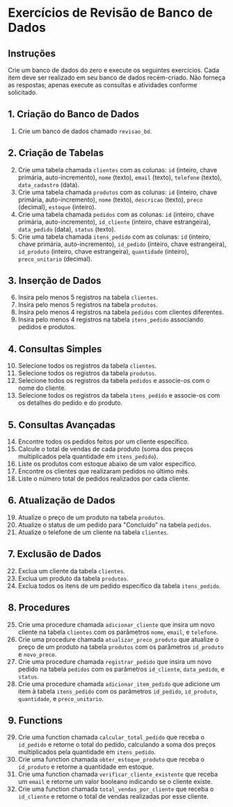 # Exercícios de Revisão de Banco de Dados

## Instruções
Crie um banco de dados do zero e execute os seguintes exercícios. Cada item deve ser realizado em seu banco de dados recém-criado. Não forneça as respostas; apenas execute as consultas e atividades conforme solicitado.

## 1. Criação do Banco de Dados
1. Crie um banco de dados chamado `revisao_bd`.

## 2. Criação de Tabelas
2. Crie uma tabela chamada `clientes` com as colunas: `id` (inteiro, chave primária, auto-incremento), `nome` (texto), `email` (texto), `telefone` (texto), `data_cadastro` (data).
3. Crie uma tabela chamada `produtos` com as colunas: `id` (inteiro, chave primária, auto-incremento), `nome` (texto), `descricao` (texto), `preco` (decimal), `estoque` (inteiro).
4. Crie uma tabela chamada `pedidos` com as colunas: `id` (inteiro, chave primária, auto-incremento), `id_cliente` (inteiro, chave estrangeira), `data_pedido` (data), `status` (texto).
5. Crie uma tabela chamada `itens_pedido` com as colunas: `id` (inteiro, chave primária, auto-incremento), `id_pedido` (inteiro, chave estrangeira), `id_produto` (inteiro, chave estrangeira), `quantidade` (inteiro), `preco_unitario` (decimal).

## 3. Inserção de Dados
6. Insira pelo menos 5 registros na tabela `clientes`.
7. Insira pelo menos 5 registros na tabela `produtos`.
8. Insira pelo menos 4 registros na tabela `pedidos` com clientes diferentes.
9. Insira pelo menos 4 registros na tabela `itens_pedido` associando pedidos e produtos.

## 4. Consultas Simples
10. Selecione todos os registros da tabela `clientes`.
11. Selecione todos os registros da tabela `produtos`.
12. Selecione todos os registros da tabela `pedidos` e associe-os com o nome do cliente.
13. Selecione todos os registros da tabela `itens_pedido` e associe-os com os detalhes do pedido e do produto.

## 5. Consultas Avançadas
14. Encontre todos os pedidos feitos por um cliente específico.
15. Calcule o total de vendas de cada produto (soma dos preços multiplicados pela quantidade em `itens_pedido`).
16. Liste os produtos com estoque abaixo de um valor específico.
17. Encontre os clientes que realizaram pedidos no último mês.
18. Liste o número total de pedidos realizados por cada cliente.

## 6. Atualização de Dados
19. Atualize o preço de um produto na tabela `produtos`.
20. Atualize o status de um pedido para "Concluído" na tabela `pedidos`.
21. Atualize o telefone de um cliente na tabela `clientes`.

## 7. Exclusão de Dados
22. Exclua um cliente da tabela `clientes`.
23. Exclua um produto da tabela `produtos`.
24. Exclua todos os itens de um pedido específico da tabela `itens_pedido`.

## 8. Procedures
25. Crie uma procedure chamada `adicionar_cliente` que insira um novo cliente na tabela `clientes` com os parâmetros `nome`, `email`, e `telefone`.
26. Crie uma procedure chamada `atualizar_preco_produto` que atualize o preço de um produto na tabela `produtos` com os parâmetros `id_produto` e `novo_preco`.
27. Crie uma procedure chamada `registrar_pedido` que insira um novo pedido na tabela `pedidos` com os parâmetros `id_cliente`, `data_pedido`, e `status`.
28. Crie uma procedure chamada `adicionar_item_pedido` que adicione um item à tabela `itens_pedido` com os parâmetros `id_pedido`, `id_produto`, `quantidade`, e `preco_unitario`.

## 9. Functions
29. Crie uma function chamada `calcular_total_pedido` que receba o `id_pedido` e retorne o total do pedido, calculando a soma dos preços multiplicados pela quantidade em `itens_pedido`.
30. Crie uma function chamada `obter_estoque_produto` que receba o `id_produto` e retorne a quantidade em estoque.
31. Crie uma function chamada `verificar_cliente_existente` que receba um `email` e retorne um valor booleano indicando se o cliente existe.
32. Crie uma function chamada `total_vendas_por_cliente` que receba o `id_cliente` e retorne o total de vendas realizadas por esse cliente.

